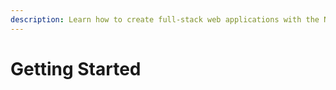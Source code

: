 ```yaml
---
description: Learn how to create full-stack web applications with the Next.js App Router.
---
```


# Getting Started

